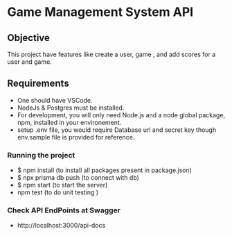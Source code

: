 # Game Management System API

## Objective

This project have features like create a user, game , and add scores for a user and game.

## Requirements
- One should have VSCode.
- NodeJs & Postgres must be installed.
- For development, you will only need Node.js and a node global package, npm, installed in your environement.
- setup .env file, you would require Database url and secret key though env.sample file is provided for reference.


### Running the project
- $ npm install (to install all packages present in package.json)
- $ npx prisma db push (to connect with db)
- $ npm start (to start the server)
- npm test (to do unit testing )

### Check API EndPoints at Swagger
- http://localhost:3000/api-docs


